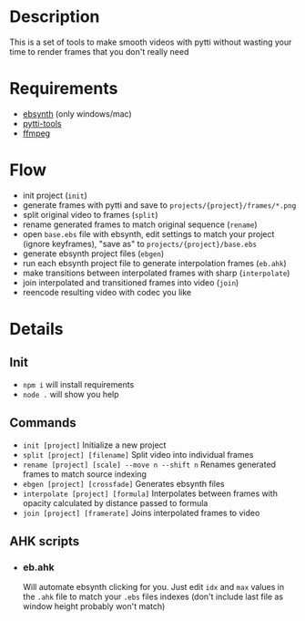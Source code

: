 # Description

This is a set of tools to make smooth videos with pytti without wasting your time to render frames that you don't really need

# Requirements

-   [ebsynth](https://ebsynth.com/) (only windows/mac)
-   [pytti-tools](https://pytti-tools.github.io/pytti-book/)
-   [ffmpeg](https://ffmpeg.org/)

# Flow

-   init project (`init`)
-   generate frames with pytti and save to `projects/{project}/frames/*.png`
-   split original video to frames (`split`)
-   rename generated frames to match original sequence (`rename`)
-   open `base.ebs` file with ebsynth, edit settings to match your project (ignore keyframes), "save as" to `projects/{project}/base.ebs`
-   generate ebsynth project files (`ebgen`)
-   run each ebsynth project file to generate interpolation frames (`eb.ahk`)
-   make transitions between interpolated frames with sharp (`interpolate`)
-   join interpolated and transitioned frames into video (`join`)
-   reencode resulting video with codec you like

# Details

## Init

-   `npm i` will install requirements
-   `node .` will show you help

## Commands

-   `init [project]` Initialize a new project
-   `split [project] [filename]` Split video into individual frames
-   `rename [project] [scale] --move n --shift n` Renames generated frames to match source indexing
-   `ebgen [project] [crossfade]` Generates ebsynth files
-   `interpolate [project] [formula]` Interpolates between frames with opacity calculated by distance passed to formula
-   `join [project] [framerate]` Joins interpolated frames to video

## AHK scripts

-   ### eb.ahk
    Will automate ebsynth clicking for you. Just edit `idx` and `max` values in the `.ahk` file to match your `.ebs` files indexes (don't include last file as window height probably won't match)
